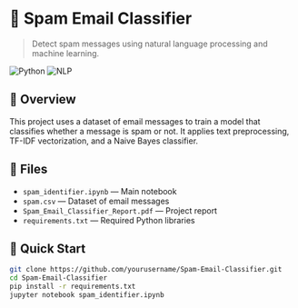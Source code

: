 # 📧 Spam Email Classifier

> Detect spam messages using natural language processing and machine learning.

![Python](https://img.shields.io/badge/Python-3.8%2B-blue)
![NLP](https://img.shields.io/badge/NLP-TF--IDF-orange)

## 🧠 Overview

This project uses a dataset of email messages to train a model that classifies whether a message is spam or not. It applies text preprocessing, TF-IDF vectorization, and a Naive Bayes classifier.

## 📁 Files

- `spam_identifier.ipynb` — Main notebook  
- `spam.csv` — Dataset of email messages  
- `Spam_Email_Classifier_Report.pdf` — Project report  
- `requirements.txt` — Required Python libraries  

## 🚀 Quick Start

```bash
git clone https://github.com/yourusername/Spam-Email-Classifier.git
cd Spam-Email-Classifier
pip install -r requirements.txt
jupyter notebook spam_identifier.ipynb
